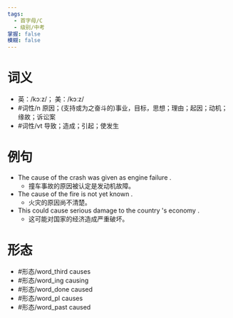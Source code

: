 ```yaml
---
tags:
  - 首字母/C
  - 级别/中考
掌握: false
模糊: false
---
```

# 词义
- 英：/kɔːz/； 美：/kɔːz/
- #词性/n  原因；(支持或为之奋斗的)事业，目标，思想；理由；起因；动机；缘故；诉讼案
- #词性/vt  导致；造成；引起；使发生
# 例句
- The cause of the crash was given as engine failure .
	- 撞车事故的原因被认定是发动机故障。
- The cause of the fire is not yet known .
	- 火灾的原因尚不清楚。
- This could cause serious damage to the country 's economy .
	- 这可能对国家的经济造成严重破坏。
# 形态
- #形态/word_third causes
- #形态/word_ing causing
- #形态/word_done caused
- #形态/word_pl causes
- #形态/word_past caused
